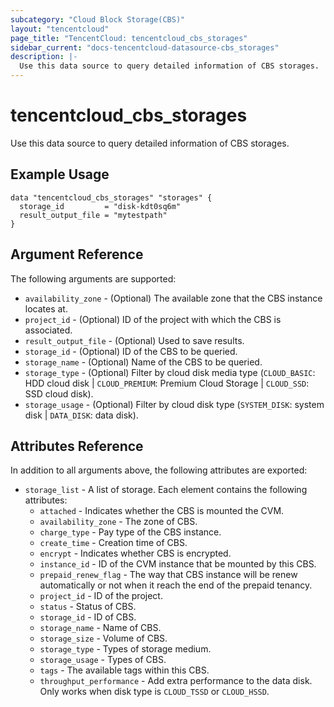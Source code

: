 ```yaml
---
subcategory: "Cloud Block Storage(CBS)"
layout: "tencentcloud"
page_title: "TencentCloud: tencentcloud_cbs_storages"
sidebar_current: "docs-tencentcloud-datasource-cbs_storages"
description: |-
  Use this data source to query detailed information of CBS storages.
---
```


# tencentcloud_cbs_storages

Use this data source to query detailed information of CBS storages.

## Example Usage

```hcl
data "tencentcloud_cbs_storages" "storages" {
  storage_id         = "disk-kdt0sq6m"
  result_output_file = "mytestpath"
}
```

## Argument Reference

The following arguments are supported:

* `availability_zone` - (Optional) The available zone that the CBS instance locates at.
* `project_id` - (Optional) ID of the project with which the CBS is associated.
* `result_output_file` - (Optional) Used to save results.
* `storage_id` - (Optional) ID of the CBS to be queried.
* `storage_name` - (Optional) Name of the CBS to be queried.
* `storage_type` - (Optional) Filter by cloud disk media type (`CLOUD_BASIC`: HDD cloud disk | `CLOUD_PREMIUM`: Premium Cloud Storage | `CLOUD_SSD`: SSD cloud disk).
* `storage_usage` - (Optional) Filter by cloud disk type (`SYSTEM_DISK`: system disk | `DATA_DISK`: data disk).

## Attributes Reference

In addition to all arguments above, the following attributes are exported:

* `storage_list` - A list of storage. Each element contains the following attributes:
  * `attached` - Indicates whether the CBS is mounted the CVM.
  * `availability_zone` - The zone of CBS.
  * `charge_type` - Pay type of the CBS instance.
  * `create_time` - Creation time of CBS.
  * `encrypt` - Indicates whether CBS is encrypted.
  * `instance_id` - ID of the CVM instance that be mounted by this CBS.
  * `prepaid_renew_flag` - The way that CBS instance will be renew automatically or not when it reach the end of the prepaid tenancy.
  * `project_id` - ID of the project.
  * `status` - Status of CBS.
  * `storage_id` - ID of CBS.
  * `storage_name` - Name of CBS.
  * `storage_size` - Volume of CBS.
  * `storage_type` - Types of storage medium.
  * `storage_usage` - Types of CBS.
  * `tags` - The available tags within this CBS.
  * `throughput_performance` - Add extra performance to the data disk. Only works when disk type is `CLOUD_TSSD` or `CLOUD_HSSD`.


